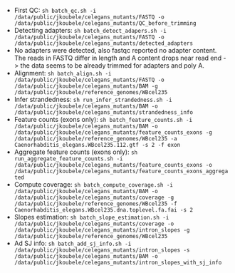 - First QC: ```sh batch_qc.sh -i /data/public/jkoubele/celegans_mutants/FASTQ -o /data/public/jkoubele/celegans_mutants/QC_before_trimming```
- Detecting adapters: ```sh batch_detect_adapers.sh -i /data/public/jkoubele/celegans_mutants/FASTQ -o /data/public/jkoubele/celegans_mutants/detected_adapters```  
- No adapters were detected, also fastqc reported no adapter content. 
The reads in FASTQ differ in length and A content drops near read end -> the data seems to be already trimmed for adapters and poly A.  
- Alignment:  ```sh batch_align.sh -i /data/public/jkoubele/celegans_mutants/FASTQ -o /data/public/jkoubele/celegans_mutants/BAM -g /data/public/jkoubele/reference_genomes/WBcel235```
- Infer strandedness: ```sh run_infer_strandedness.sh -i /data/public/jkoubele/celegans_mutants/BAM -o /data/public/jkoubele/celegans_mutants/strandedness_info```
- Feature counts (exons only): ```sh batch_feature_counts.sh -i /data/public/jkoubele/celegans_mutants/BAM -o /data/public/jkoubele/celegans_mutants/feature_counts_exons -g /data/public/jkoubele/reference_genomes/WBcel235 -a Caenorhabditis_elegans.WBcel235.112.gtf -s 2 -f exon```
- Aggregate feature counts (exons only): ```sh run_aggregate_feature_counts.sh -i /data/public/jkoubele/celegans_mutants/feature_counts_exons -o /data/public/jkoubele/celegans_mutants/feature_counts_exons_aggregated```
- Compute coverage: ```sh batch_compute_coverage.sh -i /data/public/jkoubele/celegans_mutants/BAM -o /data/public/jkoubele/celegans_mutants/coverage -g /data/public/jkoubele/reference_genomes/WBcel235 -f Caenorhabditis_elegans.WBcel235.dna.toplevel.fa.fai -s 2```
- Slopes estimation: ```sh batch_slope_estimation.sh -i /data/public/jkoubele/celegans_mutants/coverage -o /data/public/jkoubele/celegans_mutants/intron_slopes -g /data/public/jkoubele/reference_genomes/WBcel235```
- Ad SJ info: ```sh batch_add_sj_info.sh -i /data/public/jkoubele/celegans_mutants/intron_slopes -s /data/public/jkoubele/celegans_mutants/BAM -o /data/public/jkoubele/celegans_mutants/intron_slopes_with_sj_info```